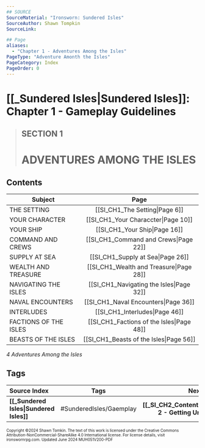 ```yaml
---
## SOURCE
SourceMaterial: "Ironsworn: Sundered Isles"
SourceAuthor: Shawn Tompkin
SourceLink: 

## Page
aliases: 
  - "Chapter 1 - Adventures Among the Isles"
PageType: "Adventure Amonth the Isles"
PageCategory: Index
PageOrder: 0
---
```

# [[_Sundered Isles|Sundered Isles]]: Chapter 1 - Gameplay Guidelines
> ## SECTION 1
> # ADVENTURES AMONG THE ISLES

## Contents
| Subject | Page |
| --- | :---: |
| THE SETTING | [[SI_CH1_The Setting\|Page 6]] |
| YOUR CHARACTER | [[SI_CH1_Your Characcter\|Page 10]] |
| YOUR SHIP | [[SI_CH1_Your Ship\|Page 16]] |
| COMMAND AND CREWS | [[SI_CH1_Command and Crews\|Page 22]] |
| SUPPLY AT SEA | [[SI_CH1_Supply at Sea\|Page 26]] |
| WEALTH AND TREASURE | [[SI_CH1_Wealth and Treasure\|Page 28]] |
| NAVIGATING THE ISLES | [[SI_CH1_Navigating the Isles\|Page 32]] |
| NAVAL ENCOUNTERS | [[SI_CH1_Naval Encounters\|Page 36]] |
| INTERLUDES | [[SI_CH1_Interludes\|Page 46]] |
| FACTIONS OF THE ISLES | [[SI_CH1_Factions of the Isles\|Page 48]] |
| BEASTS OF THE ISLES | [[SI_CH1_Beasts of the Isles\|Page 56]] |
*4 Adventures Among the Isles*

## Tags

| Source Index | Tags | Next Chapter |
| :--- | :---: | ---: |
| **[[_Sundered Isles\|Sundered Isles]]** | #SunderedIsles/Gaemplay | **[[_SI_CH2_Contents\|Chapter 2 - Getting Underway]]** |


<font size=-2>Copyright ©2024 Shawn Tomkin. The text of this work is licensed under the Creative Commons Attribution-NonCommercial-ShareAlike 4.0 International license. For license details, visit ironswornrpg.com. Updated June 2024 MUH051V200-PDF</font>

